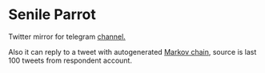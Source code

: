 # Senile Parrot

Twitter mirror for telegram [channel.](https://t.me/Freebies_daily)

Also it can reply to a tweet with autogenerated [Markov chain](https://en.wikipedia.org/wiki/Markov_chain), source is last 100 tweets from respondent account.